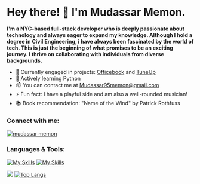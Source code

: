 <h1>Hey there! 👋 I'm Mudassar Memon.</h1>

**I'm a NYC-based full-stack developer who is deeply passionate about technology and always eager to expand my knowledge. Although I hold a degree in Civil Engineering, i have always been fascinated by the world of tech. This is just the beginning of what promises to be an exciting journey. I thrive on collaborating with individuals from diverse backgrounds.**

- 🔭 Currently engaged in projects: [Officebook](https://officebook-3392aeaf91bd.herokuapp.com/) and [TuneUp](https://tuneup-twco.onrender.com/)
- 🌱 Actively learning Python
- 📫 You can contact me at Mudassar95memon@gmail.com
- ⚡ Fun fact: I have a playful side and am also a well-rounded musician!
- 📚 Book recommendation: "Name of the Wind" by Patrick Rothfuss

<h3 align="left">Connect with me:</h3>

<a href="https://linkedin.com/in/mudassarmemon" target="blank"><img align="center" src="https://skillicons.dev/icons?i=linkedin" alt="mudassar memon"/></a>

<h3 align="left">Languages & Tools:</h3>

[![My Skills](https://skillicons.dev/icons?i=react,js,express,nodejs,redux,ruby,rails,postgres)](https://skillicons.dev)
[![My Skills](https://skillicons.dev/icons?i=mongodb,sqlite,css,html,aws,webpack,postman)](https://skillicons.dev)

![](http://github-profile-summary-cards.vercel.app/api/cards/profile-details?username=mudassarmemon&theme=city_lights)
[![Top Langs](https://github-readme-stats.vercel.app/api/top-langs/?username=mudassarmemon&layout=donut&theme=github_dark_dimmed&show_icons=true)](https://github.com/mudassarmemon/github-readme-stats)
